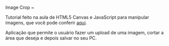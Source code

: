 Image Crop ~

Tutorial feito na aula de HTML5 Canvas e JavaScript para manipular imagens, que você pode conferir <a href="https://www.youtube.com/watch?v=-RWPvVcYAC4&t=3589s" target="_blank" title="HTML5 Canvas e JavaScript para manipular imagens - Code Drops por Mayke Brito"> aqui</a>.

Aplicação que permite o usuário fazer um upload de uma imagem, cortar a área que deseja e depois salvar no seu PC.
